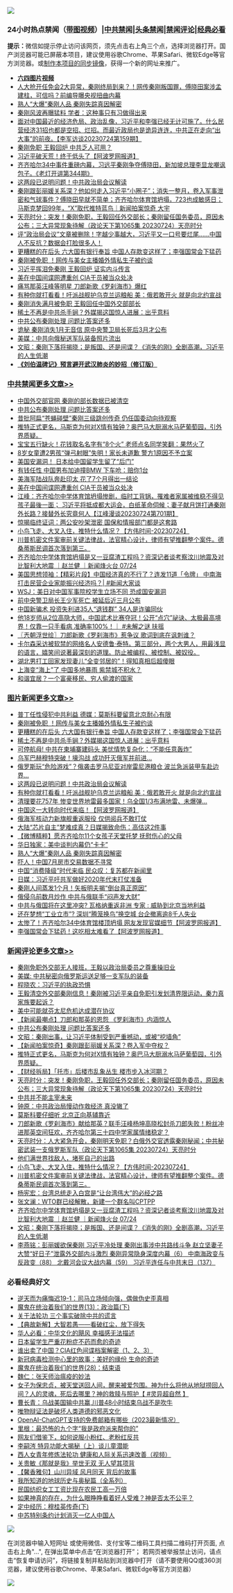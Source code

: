 ![](https://raw.githubusercontent.com/jsvpn/jsproxy/dev/64photo/fqnews-qr.jpg)

<div id="tt">
<h3>24小时热点禁闻（<a href="https://aaa.v2dns.tk/?QAjUl=BgRp5UNKRn&T5Vk=fPVH&Q59Ab=WxGE" target="_blank">带图视频</a>）|<a href="#%E4%B8%AD%E5%85%B1%E7%A6%81%E9%97%BB%E6%9B%B4%E5%A4%9A%E6%96%87%E7%AB%A0">中共禁闻</a>|<a href="#%E5%9B%BE%E7%89%87%E6%96%B0%E9%97%BB%E6%9B%B4%E5%A4%9A%E6%96%87%E7%AB%A0">头条禁闻</a>|<a href="#%E6%96%B0%E9%97%BB%E8%AF%84%E8%AE%BA%E6%9B%B4%E5%A4%9A%E6%96%87%E7%AB%A0">禁闻评论|<a href="#%E5%BF%85%E7%9C%8B%E7%BB%8F%E5%85%B8%E5%A5%BD%E6%96%87">经典必看</a></h3>
<div><b>提示：</b>微信如提示停止访问该网页，须先点击右上角三个点，选择浏览器打开。国产浏览器可能已屏蔽本项目，建议使用谷歌Chrome、苹果Safari、微软Edge等官方浏览器。或<a href="%E5%88%B6%E4%BD%9Cgit%E7%A6%81%E9%97%BB%E9%95%9C%E5%83%8F.md">制作本项目的同步镜像</a>，获得一个新的网址来推广。</div>
<ul>
<li><b><a href="http://d2.v2rss.gq/64.mp4" target="_blank">六四图片视频</a></b></li>
<li><a href="/sohnews/20230725/1911914.md">人大抢开任免会2大异常，秦刚终局到来？！网传秦刚叛国罪，傅晓田案涉孟建柱，可信吗？前编导曝央视扭曲内幕</a></li>
<li><a href="/topimagenews/20230725/1911971.md">熟人“大爆”秦刚人品 秦刚失踪真因解密</a></li>
<li><a href="/baitai/20230725/1911965.md">秦刚风波再曝猛料 学者：这种事只有习做得出来</a></li>
<li><a href="/sohnews/20230725/1911930.md">面对中国最近的经济危局、政治乱像，习近平和李强已经无计可施了。什么民营经济31招也都是空招、烂招。而最近政局也是诡异连连，中共正在走向“出大事”的前夜。【李军访谈20230724第159期】</a></li>
<li><a href="/baitai/20230725/1912167.md">秦刚免职 王毅回炉 中共乏人可用？</a></li>
<li><a href="/finance/20230725/1912019.md">习近平破天荒！终于低头了【阿波罗网报道】</a></li>
<li><a href="/sohnews/20230725/1912052.md">齐齐哈尔34中事件重磅内幕，习远平秦刚争夺傅晓田，新加坡总理李显龙嘲讽包子。《老灯开讲第344期》</a></li>
<li><a href="/topimagenews/20230725/1912088.md">这两段已说明问题！中共政治局会议解读</a></li>
<li><a href="/sohnews/20230725/1912079.md">秦刚跟彭丽媛关系深？他如何走入习近平“小圈子”；消失一整月，卷入军事泄密和气球事件？傅晓田早就不简单；齐齐哈尔体育馆坍塌，723也成敏感日；马斯克梦回99年，“X”取代推特蓝鸟｜新闻拍案惊奇 大宇</a></li>
<li><a href="/comments/20230725/1912156.md">天亮时分：突发！秦刚免职，王毅回任外交部长；秦刚留任国务委员，原因未公布；三大异常现象待解（政论天下第1065集 20230724）天亮时分</a></li>
<li><a href="/sohnews/20230725/1912161.md">评“政治局会议”文章被删除！字越少事越大，习近平又一口号要烂尾……中国人不反抗？数据会打脸很多人！</a></li>
<li><a href="/topimagenews/20230725/1912158.md">更糟糕的在后头 六大国有银行奉旨 中国人存款变这样了；李强国常会下猛药</a></li>
<li><a href="/topimagenews/20230725/1912184.md">秦刚被免职 ！网传与美女主播婚外情私生子被约谈</a></li>
<li><a href="/ccpdope/20230725/1912190.md">习近平挥泪免秦刚 王毅回炉 证实内斗传言</a></li>
<li><a href="/cbnews/20230725/1912042.md">美在中国间谍网遭重创 CIA干员被当众处决</a></li>
<li><a href="/cnnews/20230725/1911893.md">痛骂那英汪峰等明星 刀郎新歌《罗刹海市》爆红</a></li>
<li><a href="/topimagenews/20230725/1912057.md">有种你就打看看！吁派战舰护乌克兰运粮船 美：俄若敢开火 就是向北约宣战</a></li>
<li><a href="/ssgc/20230725/1912147.md">秦刚消失满月被免职 王毅回任中国外交部部长</a></li>
<li><a href="/topimagenews/20230725/1912126.md">稀土不再是中共杀手锏？外媒揭这国惊人进展：出乎意料</a></li>
<li><a href="/comments/20230725/1912204.md">中共公布秦刚处理 问题比答案还多</a></li>
<li><a href="/headline/20230725/1911923.md">诡秘 秦刚消失1月无音信 原中央警卫局长死后3月才公布</a></li>
<li><a href="/baitai/20230725/1912078.md">美媒：中共向俄秘送军队装备照片流出</a></li>
<li><a href="/comments/20230725/1911929.md">文昭：秦刚下落将揭晓；是叛国、还是间谍？《消失的刚》全剧高潮，习近平的人生低潮</a></li>
<li><b><a href="/comments/20200207/1272816.md" target="_blank">《刘伯温碑记》预言避开武汉肺炎的妙招（修订版）</a></b></li>
</ul>
</div>

<div class="catlist">
<h3><a href="/cbnews/" target="_blank">中共禁闻</a><span><a href="/cbnews/" target="_blank" rel="nofollow">更多文章>></a></span></h3>
<ul>
<li><a href="/cbnews/20230725/1912232.md" target="_blank">中国外交部官网 秦刚的部长数据已被清空</a></li>
<li><a href="/comments/20230725/1912204.md" target="_blank">中共公布秦刚处理 问题比答案还多</a></li>
<li><a href="/cbnews/20230725/1912197.md" target="_blank">昔批阿扁“苍蝇碰壁”秦刚三级跳创传奇 仍任国委动向待观察</a></li>
<li><a href="/comments/20230725/1912172.md" target="_blank">推特正式更名，马斯克为何对X情有独钟？奥巴马大厨溺水马萨葡萄园，引外界质疑。</a></li>
<li><a href="/cbnews/20230725/1912091.md" target="_blank">宝宝五行缺火！花钱取名名字有“8个火” 老师点名同学笑翻：果然火了</a></li>
<li><a href="/cbnews/20230725/1912090.md" target="_blank">8岁女童遭2男孩“弹弓射眼”失明！家长未道歉 警方1原因不予立案</a></li>
<li><a href="/cbnews/20230725/1912059.md" target="_blank">美国安漏洞！ 日本给中国留学生留了“后门”</a></li>
<li><a href="/cbnews/20230725/1912058.md" target="_blank">有钱任性 中国男布加迪撞BMW 下车呛：赔你1台</a></li>
<li><a href="/cbnews/20230725/1912043.md" target="_blank">美海军陆战队奔赴印太 花了7个月得出一结论</a></li>
<li><a href="/cbnews/20230725/1912042.md" target="_blank">美在中国间谍网遭重创 CIA干员被当众处决</a></li>
<li><a href="/cbnews/20230725/1912035.md" target="_blank">江峰：齐齐哈尔中学体育馆坍塌惨剧，临时工背锅，罹难者家属被维稳不得见孩子最後一面； 习近平将抵成都大运会，白纸革命伺候；妻子献月饼打通秦刚外长路？接替外长究竟何人【江峰漫谈20230724第701期】</a></li>
<li><a href="/cbnews/20230725/1912013.md" target="_blank">惊揭临终证词：两公安吵架泄密 国保和情报部门都是这套路</a></li>
<li><a href="/comments/20230725/1911970.md" target="_blank">小鸟飞走、大叉入住，推特什么情况？【方伟时间-20230724】</a></li>
<li><a href="/comments/20230725/1911957.md" target="_blank">川普机密文件案审前关键法律战，法官精心设计，律师有望推翻整个案件。德桑蒂斯民调首次落到第三。</a></li>
<li><a href="/comments/20230725/1911937.md" target="_blank">齐齐哈尔中学体育馆坍塌是又一豆腐渣工程吗？资深记者谈考察汶川地震及对比智利大地震 ｜赵兰健 ｜新闻烽火台 07/24</a></li>
<li><a href="/cbnews/20230725/1911904.md" target="_blank">美国思想领袖：【精彩片段】中国经济真的不行了？连发11道「令牌」 中南海打击民营企业家能振兴经济吗？| #新闻大家谈</a></li>
<li><a href="/cbnews/20230725/1911885.md" target="_blank">WSJ：美日对中国军事院校学生立场不同 恐成国安漏洞</a></li>
<li><a href="/cbnews/20230725/1911855.md" target="_blank">前中央警卫局长王少军死亡 被延后近三月公布</a></li>
<li><a href="/cbnews/20230725/1911835.md" target="_blank">中国新骗术 投资失利进35人“退钱群” 34人是诈骗同伙</a></li>
<li><a href="/comments/20230724/1911744.md" target="_blank">他18岁师从2位高隐大师，中国武术比赛夺冠！公开“点穴”祕诀、太极最高境界！仅靠一只手看病 准确率100%！｜ #未解之谜 扶摇</a></li>
<li><a href="/cbnews/20230724/1911741.md" target="_blank">〖兲朝浮世绘〗刀郎新歌《罗刹海市》惹争议 歌词到底在讽刺谁？</a></li>
<li><a href="/comments/20230724/1911729.md" target="_blank">卡尔森采访被软禁的网络名人安德鲁·泰特。第三部分，两个大男人，用最浅显的语言，嬉笑间说著最深刻的道理。防止被编程、被控制、被奴役。</a></li>
<li><a href="/cbnews/20230724/1911664.md" target="_blank">湖北男打工回家发现妻儿“全变邻居的”！得知真相后超傻眼</a></li>
<li><a href="/cbnews/20230724/1911594.md" target="_blank">上海变“海上”了 中国多地暴雨 紫禁城不积水？</a></li>
<li><a href="/cbnews/20230724/1911593.md" target="_blank">和谐宜居？一个富豪移民、穷人偷渡的国家</a></li>

</ul>
</div>
<div class="catlist">
<h3><a href="/topimagenews/" target="_blank">图片新闻</a><span><a href="/topimagenews/" target="_blank" rel="nofollow">更多文章>></a></span></h3>
<ul>
<li><a href="/topimagenews/20230725/1912196.md" target="_blank">普丁任性侵犯中共利益 德媒：莫斯科要留意北京耐心有限</a></li>
<li><a href="/topimagenews/20230725/1912184.md" target="_blank">秦刚被免职 ！网传与美女主播婚外情私生子被约谈</a></li>
<li><a href="/topimagenews/20230725/1912158.md" target="_blank">更糟糕的在后头 六大国有银行奉旨 中国人存款变这样了；李强国常会下猛药</a></li>
<li><a href="/topimagenews/20230725/1912126.md" target="_blank">稀土不再是中共杀手锏？外媒揭这国惊人进展：出乎意料</a></li>
<li><a href="/topimagenews/20230725/1912125.md" target="_blank">可停航母! 中共在柬埔寨建码头 美忧情势复杂化：“不能任意轰炸”</a></li>
<li><a href="/topimagenews/20230725/1912117.md" target="_blank">乌军巴赫穆特突破！壕沟战 成功歼灭俄军并前进…</a></li>
<li><a href="/topimagenews/20230725/1912089.md" target="_blank">俄罗斯玩“危险游戏”？俄袭击罗马尼亚对岸雷尼港粮仓 波兰急派装甲车赴边界…</a></li>
<li><a href="/topimagenews/20230725/1912088.md" target="_blank">这两段已说明问题！中共政治局会议解读</a></li>
<li><a href="/topimagenews/20230725/1912057.md" target="_blank">有种你就打看看！吁派战舰护乌克兰运粮船 美：俄若敢开火 就是向北约宣战</a></li>
<li><a href="/topimagenews/20230725/1912027.md" target="_blank">清理要花757年 惨变世界地雷最多国家！乌全国1/3布满地雷、未爆弹…</a></li>
<li><a href="/topimagenews/20230725/1912026.md" target="_blank">中国这一大转向时代来临！【阿波罗网报道】</a></li>
<li><a href="/topimagenews/20230725/1912012.md" target="_blank">俄海军核动力新旗舰重返服役 仅供阅兵不敢打仗</a></li>
<li><a href="/topimagenews/20230725/1911997.md" target="_blank">大陆“芯片自主”梦难成真？日媒揭致命伤：高估这2件事</a></li>
<li><a href="/topimagenews/20230725/1911996.md" target="_blank">【微博精粹】愿齐齐哈尔11个女孩子天堂托梦 抚慰伤心的父母</a></li>
<li><a href="/topimagenews/20230725/1911972.md" target="_blank">华日独家：美中谈判内幕仍“卡卡”</a></li>
<li><a href="/topimagenews/20230725/1911971.md" target="_blank">熟人“大爆”秦刚人品 秦刚失踪真因解密</a></li>
<li><a href="/topimagenews/20230725/1911947.md" target="_blank">吓人！中国7月房市交易数据不寻常</a></li>
<li><a href="/topimagenews/20230725/1911852.md" target="_blank">中国“消费降级”时代来临 民众叹：复苏都在新闻里</a></li>
<li><a href="/topimagenews/20230725/1911834.md" target="_blank">日媒：习近平吁共军做好2020年代末打仗准备</a></li>
<li><a href="/topimagenews/20230724/1911767.md" target="_blank">秦刚人间蒸发1个月！矢板明夫揭“倒台真正原因”</a></li>
<li><a href="/topimagenews/20230724/1911688.md" target="_blank">俄侵乌前数月炒作 中共与俄联手“闷声发大财”</a></li>
<li><a href="/topimagenews/20230724/1911680.md" target="_blank">中共与俄国将在这里冲突? 瓦格纳重返非洲 专家 : 威胁到北京当地利益</a></li>
<li><a href="/topimagenews/20230724/1911679.md" target="_blank">还在梦想“工业立市”? 深圳“腾笼换鸟”换空城 台企撤离逾8千人失业</a></li>
<li><a href="/topimagenews/20230724/1911674.md" target="_blank">太惨了！齐齐哈尔34中体育馆楼顶坍塌 网友发现官媒细节【阿波罗网报道】</a></li>
<li><a href="/topimagenews/20230724/1911602.md" target="_blank">李强国常会下猛药！这吃相太难看了【阿波罗网报道】</a></li>

</ul>
</div>
<div class="catlist">
<h3><a href="/comments/" target="_blank">新闻评论</a><span><a href="/comments/" target="_blank" rel="nofollow">更多文章>></a></span></h3>
<ul>
<li><a href="/comments/20230726/1912292.md" target="_blank">秦刚免职外交部无人接班，王毅以政治局委员之尊重操旧业</a></li>
<li><a href="/comments/20230726/1912290.md" target="_blank">美媒: 中共秘密向俄罗斯运送足够一支军队的装备</a></li>
<li><a href="/comments/20230726/1912289.md" target="_blank">程晓农：习近平的执政恐惧</a></li>
<li><a href="/comments/20230726/1912283.md" target="_blank">王毅清空外交部秦刚信息！秦刚被习近平亲自免职引发划清界限运动，秦力真家族要起诉？</a></li>
<li><a href="/comments/20230726/1912254.md" target="_blank">美中可能就芬太尼危机达成潜在协议</a></li>
<li><a href="/comments/20230725/1912226.md" target="_blank">【新闻最嘲点】刀郎和那英的恩怨 《罗刹海市》内涵惊人</a></li>
<li><a href="/comments/20230725/1912204.md" target="_blank">中共公布秦刚处理 问题比答案还多</a></li>
<li><a href="/comments/20230725/1912195.md" target="_blank">文昭：秦刚出事，让习近平体制受到严重撼动，或被“挖墙角”</a></li>
<li><a href="/comments/20230725/1912194.md" target="_blank">【新闻拍案惊奇】秦刚跟彭丽媛关系深？卷入军中夺权？</a></li>
<li><a href="/comments/20230725/1912172.md" target="_blank">推特正式更名，马斯克为何对X情有独钟？奥巴马大厨溺水马萨葡萄园，引外界质疑。</a></li>
<li><a href="/comments/20230725/1912162.md" target="_blank">【财经拆局】「托市」后楼市乱象丛生 楼市步入冰河期？</a></li>
<li><a href="/comments/20230725/1912156.md" target="_blank">天亮时分：突发！秦刚免职，王毅回任外交部长；秦刚留任国务委员，原因未公布；三大异常现象待解（政论天下第1065集 20230724）天亮时分</a></li>
<li><a href="/comments/20230725/1912063.md" target="_blank">中共并不能主宰未来</a></li>
<li><a href="/comments/20230725/1912045.md" target="_blank">钟原：中共政治局慢动作救经济 真没辙了</a></li>
<li><a href="/comments/20230725/1912044.md" target="_blank">莫斯科要仔细听 北京正向基辅靠近</a></li>
<li><a href="/comments/20230725/1912017.md" target="_blank">刀郎新歌《罗刹海市》献给那英？联手汪峰杨坤高晓松封杀刀郎失败！粉丝冲进那英空间狂欢，齐齐哈尔第三十四中学家属情绪稳定？</a></li>
<li><a href="/comments/20230725/1911985.md" target="_blank">天亮时分：人大紧急开会，秦刚明天免职？白俄外交官透露秦刚秘闻；中共秘密武装一支俄罗斯军队（政论天下第1065集 20230724）天亮时分</a></li>
<li><a href="/comments/20230725/1911979.md" target="_blank">他们满世界找敌人，堵死自己的出路</a></li>
<li><a href="/comments/20230725/1911970.md" target="_blank">小鸟飞走、大叉入住，推特什么情况？【方伟时间-20230724】</a></li>
<li><a href="/comments/20230725/1911957.md" target="_blank">川普机密文件案审前关键法律战，法官精心设计，律师有望推翻整个案件。德桑蒂斯民调首次落到第三。</a></li>
<li><a href="/comments/20230725/1911954.md" target="_blank">杨宪宏：台湾总统走入白宫是“让台湾伟大”的必经之路</a></li>
<li><a href="/comments/20230725/1911938.md" target="_blank">张文澜：WTO群已经解散，新建一个群名叫CPTPP</a></li>
<li><a href="/comments/20230725/1911937.md" target="_blank">齐齐哈尔中学体育馆坍塌是又一豆腐渣工程吗？资深记者谈考察汶川地震及对比智利大地震 ｜赵兰健 ｜新闻烽火台 07/24</a></li>
<li><a href="/comments/20230725/1911929.md" target="_blank">文昭：秦刚下落将揭晓；是叛国、还是间谍？《消失的刚》全剧高潮，习近平的人生低潮</a></li>
<li><a href="/comments/20230725/1911901.md" target="_blank">李燕铭：彭丽媛欲保秦刚 习近平冷处理 秦刚出事涉中共路线斗争 赵立坚妻子大赞“好日子”泄露外交部内斗激烈 秦刚异常隐身深度内幕（6） 中南海政变与反政变（88） 北戴河会议大战内幕（59） 习近平连任与中共末日（137）</a></li>

</ul>
</div>

<div class="catlist">
<h3>必看经典好文</h3>
<ul>
<li><a href="/tculture/20190304/1091072.md" target="_blank">逆天而为痛悔迟19-1：司马立场倾向强，偶做伪史歪真相</a></li>
<li><a href="/topimagenews/20180602/951960.md" target="_blank">魔鬼在统治着我们的世界(13)：政治篇(下)</a></li>
<li><a href="/cbnews/20200703/1354907.md" target="_blank">关于法轮功 三个事实破除中共的谎言</a></li>
<li><a href="/comments/20201217/1449706.md" target="_blank">【典故新解】大智若愚——看破红尘，放下得失</a></li>
<li><a href="/comments/20220220/1694796.md" target="_blank">华人必看：中华文化的飓风 幸福感无法描述</a></li>
<li><a href="/comments/20210324/1511732.md" target="_blank">日本留学生严重花粉症不药而愈的奇迹</a></li>
<li><a href="/comments/20230715/1908335.md" target="_blank">谁出卖了中国？CIA红色间谍档案解密（1、2、3）</a></li>
<li><a href="/cbnews/20210421/1530674.md" target="_blank">新冠病毒检测中心里的故事：美好的缘份 生命的奇迹</a></li>
<li><a href="/comments/20181228/1054609.md" target="_blank">魔鬼在统治着我们的世界(28)：结束语</a></li>
<li><a href="/comments/20200224/1282494.md" target="_blank">魏仁：张天师治瘟疫的妙法</a></li>
<li><a href="/comments/20211012/1636544.md" target="_blank">女子为保忠贞，被天堂送回人间，醒来被爱包围。神为什么将他从地狱捞回人间？人的灵魂，死后去哪里？神的救赎与照护【 #灵异超自然 】</a></li>
<li><a href="/comments/20230511/1882985.md" target="_blank">曹长青：乌战美国输中共赢,川普48小时结束乌战不是吹牛</a></li>
<li><a href="/cbnews/20170130/651555.md" target="_blank">唯物辩证法是破坏人类道德的邪恶文化</a></li>
<li><a href="/comments/20230515/1884431.md" target="_blank">OpenAI-ChatGPT支持的免费邮箱有哪些（2023最新情况）</a></li>
<li><a href="/lifebaike/20210115/1468011.md" target="_blank">里根：最恐怖的九个字“我是政府派来帮你的”</a></li>
<li><a href="/comments/20200712/1359630.md" target="_blank">网友们借鉴下，如何说服小粉红、老粉红反共</a></li>
<li><a href="/tculture/xiulian/20160303/508934.md" target="_blank">李嗣涔 特异功能大揭秘（上）谈儿童潜能</a></li>
<li><a href="/comments/20220520/1735217.md" target="_blank">西人女青年修炼法轮功 健康和人际关系迅速改善（视频）</a></li>
<li><a href="/topimagenews/20170331/738673.md" target="_blank">关贵敏《那就是我》举世无双 无人望其项背</a></li>
<li><a href="/bannedvideo/20210301/1495768.md" target="_blank">【馨香雅句】山川异域 风月同天 背后的故事</a></li>
<li><a href="/comments/20220601/1740278.md" target="_blank">我所知道的地球历史与奥秘篇（全系列）</a></li>
<li><a href="/lifebaike/20200515/1328783.md" target="_blank">民国纺织女工工资比现在农民工高一万倍</a></li>
<li><a href="/comments/20200623/1346844.md" target="_blank">如果神真的存在，为什么眼睁睁看着好人受难？神是否太不公平？</a></li>
<li><a href="/tculture/xiulian/20151108/468739.md" target="_blank">定中经历：穆桂英传奇(下)</a></li>
<li><a href="/comments/20220920/1786910.md" target="_blank">中苏特别条约计划消灭一亿人中国人</a></li>

</ul>
</div>

![](https://raw.githubusercontent.com/jsvpn/jsproxy/dev/64photo/fqnews-qr.jpg)

在浏览器中输入短网址 或使用微信、支付宝等二维码工具扫描二维码打开页面, 点击右上角"...", 在弹出菜单中点击“在浏览器打开”； 若网页被举报禁止访问，请点击“恢复申请访问”，将链接复制并粘贴到浏览器中打开（请不要使用QQ或360浏览器，建议使用谷歌Chrome、苹果Safari、微软Edge等官方浏览器）

![](https://raw.githubusercontent.com/jsvpn/jsproxy/dev/64photo/wx.jpg)